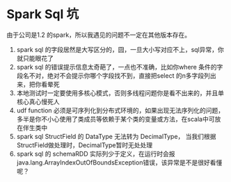 # Spark Sql 坑

由于公司是1.2 的spark，所以我遇见的问题不一定在其他版本存在。

1. spark sql 的字段居然是大写区分的，囧，一旦大小写对应不上，sql异常，你就只能眼花了
2. spark sql 的错误提示信息太奇葩了，一点也不准确，比如你where 条件的字段名不对，绝对不会提示你哪个字段找不到，直接把select 的n多字段列出来，把你看晕死
3. 本地测试时一定要使用多核心模式，否则多线程问题你是看不出来的，并且单核心真心慢死人
4. udf function 必须是可序列化到分布式环境的，如果出现无法序列化的问题，多半是你不小心使用了类成员等依赖于某个类的变量或方法，在scala中可放在伴生类中
5. spark sql StructField 的 DataType 无法转为 DecimalType， 当我们根据 StructField做处理时，DecimalType暂时无处处理
6. spark sql 的 schemaRDD 实际列少于定义，在运行时会报java.lang.ArrayIndexOutOfBoundsException错误，该异常是不是很好看懂呢？